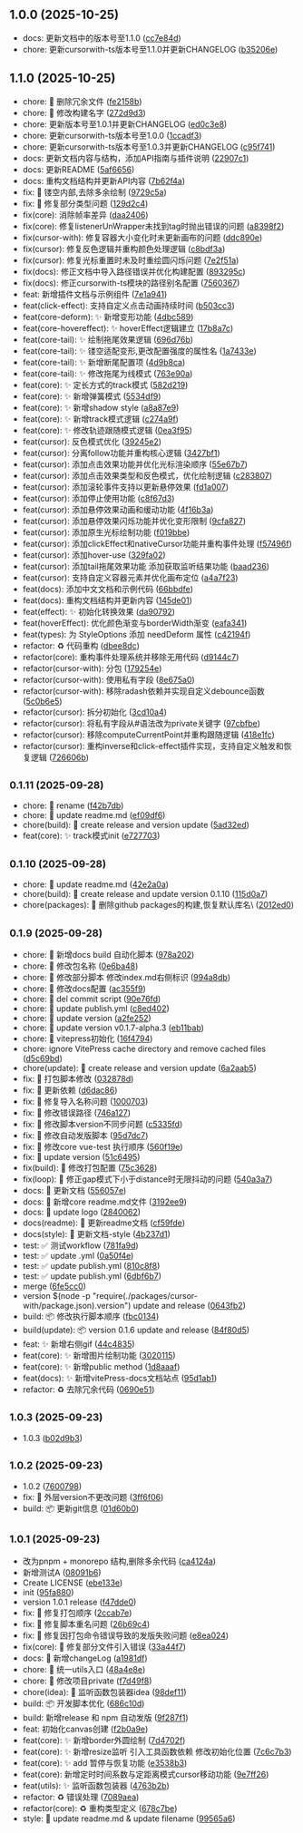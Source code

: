 ## 1.0.0 (2025-10-25)

* docs: 更新文档中的版本号至1.1.0 ([cc7e84d](https://github.com/LeonCry/cursor-with/commit/cc7e84d))
* chore: 更新cursorwith-ts版本号至1.1.0并更新CHANGELOG ([b35206e](https://github.com/LeonCry/cursor-with/commit/b35206e))



## 1.1.0 (2025-10-25)

* chore: :hammer: 删除冗余文件 ([fe2158b](https://github.com/LeonCry/cursor-with/commit/fe2158b))
* chore: :hammer: 修改构建名字 ([272d9d3](https://github.com/LeonCry/cursor-with/commit/272d9d3))
* chore: 更新版本号至1.0.1并更新CHANGELOG ([ed0c3e8](https://github.com/LeonCry/cursor-with/commit/ed0c3e8))
* chore: 更新cursorwith-ts版本号至1.0.0 ([1ccadf3](https://github.com/LeonCry/cursor-with/commit/1ccadf3))
* chore: 更新cursorwith-ts版本号至1.0.3并更新CHANGELOG ([c95f741](https://github.com/LeonCry/cursor-with/commit/c95f741))
* docs: 更新文档内容与结构，添加API指南与插件说明 ([22907c1](https://github.com/LeonCry/cursor-with/commit/22907c1))
* docs: 更新README ([5af6656](https://github.com/LeonCry/cursor-with/commit/5af6656))
* docs: 重构文档结构并更新API内容 ([7b62f4a](https://github.com/LeonCry/cursor-with/commit/7b62f4a))
* fix: :bug: 镂空内部,去除多余绘制 ([9729c5a](https://github.com/LeonCry/cursor-with/commit/9729c5a))
* fix: :bug: 修复部分类型问题 ([129d2c4](https://github.com/LeonCry/cursor-with/commit/129d2c4))
* fix(core): 消除帧率差异 ([daa2406](https://github.com/LeonCry/cursor-with/commit/daa2406))
* fix(core): 修复listenerUnWrapper未找到tag时抛出错误的问题 ([a8398f2](https://github.com/LeonCry/cursor-with/commit/a8398f2))
* fix(cursor-with): 修复容器大小变化时未更新画布的问题 ([ddc890e](https://github.com/LeonCry/cursor-with/commit/ddc890e))
* fix(cursor): 修复反色逻辑并重构颜色处理逻辑 ([c8bdf3a](https://github.com/LeonCry/cursor-with/commit/c8bdf3a))
* fix(cursor): 修复光标重置时未及时重绘圆闪烁问题 ([7e2f51a](https://github.com/LeonCry/cursor-with/commit/7e2f51a))
* fix(docs): 修正文档中导入路径错误并优化构建配置 ([893295c](https://github.com/LeonCry/cursor-with/commit/893295c))
* fix(docs): 修正cursorwith-ts模块的路径别名配置 ([7560367](https://github.com/LeonCry/cursor-with/commit/7560367))
* feat: 新增插件文档与示例组件 ([7e1a941](https://github.com/LeonCry/cursor-with/commit/7e1a941))
* feat(click-effect): 支持自定义点击动画持续时间 ([b503cc3](https://github.com/LeonCry/cursor-with/commit/b503cc3))
* feat(core-deform): :sparkles: 新增变形功能 ([4dbc589](https://github.com/LeonCry/cursor-with/commit/4dbc589))
* feat(core-hovereffect): :sparkles: hoverEffect逻辑建立 ([17b8a7c](https://github.com/LeonCry/cursor-with/commit/17b8a7c))
* feat(core-tail): :sparkles: 绘制拖尾效果逻辑 ([696d76b](https://github.com/LeonCry/cursor-with/commit/696d76b))
* feat(core-tail): :sparkles: 镂空适配变形,更改配置强度的属性名 ([1a7433e](https://github.com/LeonCry/cursor-with/commit/1a7433e))
* feat(core-tail): :sparkles: 新增断尾配置项 ([4d9b8ca](https://github.com/LeonCry/cursor-with/commit/4d9b8ca))
* feat(core-tail): :sparkles: 修改拖尾为线模式 ([763e90a](https://github.com/LeonCry/cursor-with/commit/763e90a))
* feat(core): :sparkles: 定长方式的track模式 ([582d219](https://github.com/LeonCry/cursor-with/commit/582d219))
* feat(core): :sparkles: 新增弹簧模式 ([5534df9](https://github.com/LeonCry/cursor-with/commit/5534df9))
* feat(core): :sparkles: 新增shadow style ([a8a87e9](https://github.com/LeonCry/cursor-with/commit/a8a87e9))
* feat(core): :sparkles: 新增track模式逻辑 ([c274a9f](https://github.com/LeonCry/cursor-with/commit/c274a9f))
* feat(core): :sparkles: 修改轨迹跟随模式逻辑 ([0ea3f95](https://github.com/LeonCry/cursor-with/commit/0ea3f95))
* feat(cursor): 反色模式优化 ([39245e2](https://github.com/LeonCry/cursor-with/commit/39245e2))
* feat(cursor): 分离follow功能并重构核心逻辑 ([3427bf1](https://github.com/LeonCry/cursor-with/commit/3427bf1))
* feat(cursor): 添加点击效果功能并优化光标渲染顺序 ([55e67b7](https://github.com/LeonCry/cursor-with/commit/55e67b7))
* feat(cursor): 添加点击效果类型和反色模式，优化绘制逻辑 ([c283807](https://github.com/LeonCry/cursor-with/commit/c283807))
* feat(cursor): 添加滚轮事件支持以更新悬停效果 ([fd1a007](https://github.com/LeonCry/cursor-with/commit/fd1a007))
* feat(cursor): 添加停止使用功能 ([c8f67d3](https://github.com/LeonCry/cursor-with/commit/c8f67d3))
* feat(cursor): 添加悬停效果动画和缓动功能 ([4f16b3a](https://github.com/LeonCry/cursor-with/commit/4f16b3a))
* feat(cursor): 添加悬停效果闪烁功能并优化变形限制 ([9cfa827](https://github.com/LeonCry/cursor-with/commit/9cfa827))
* feat(cursor): 添加原生光标绘制功能 ([f019bbe](https://github.com/LeonCry/cursor-with/commit/f019bbe))
* feat(cursor): 添加clickEffect和nativeCursor功能并重构事件处理 ([f57496f](https://github.com/LeonCry/cursor-with/commit/f57496f))
* feat(cursor): 添加hover-use ([329fa02](https://github.com/LeonCry/cursor-with/commit/329fa02))
* feat(cursor): 添加tail拖尾效果功能 添加获取监听结果功能 ([baad236](https://github.com/LeonCry/cursor-with/commit/baad236))
* feat(cursor): 支持自定义容器元素并优化画布定位 ([a4a7f23](https://github.com/LeonCry/cursor-with/commit/a4a7f23))
* feat(docs): 添加中文文档和示例代码 ([66bbdfe](https://github.com/LeonCry/cursor-with/commit/66bbdfe))
* feat(docs): 重构文档结构并更新内容 ([145de01](https://github.com/LeonCry/cursor-with/commit/145de01))
* feat(effect): :sparkles: 初始化转换效果 ([da90792](https://github.com/LeonCry/cursor-with/commit/da90792))
* feat(hoverEffect):  优化颜色渐变与borderWidth渐变 ([eafa341](https://github.com/LeonCry/cursor-with/commit/eafa341))
* feat(types): 为 StyleOptions 添加 needDeform 属性 ([c42194f](https://github.com/LeonCry/cursor-with/commit/c42194f))
* refactor: :recycle: 代码重构 ([dbee8dc](https://github.com/LeonCry/cursor-with/commit/dbee8dc))
* refactor(core): 重构事件处理系统并移除无用代码 ([d9144c7](https://github.com/LeonCry/cursor-with/commit/d9144c7))
* refactor(cursor-with): 分包 ([179254e](https://github.com/LeonCry/cursor-with/commit/179254e))
* refactor(cursor-with): 使用私有字段 ([8e675a0](https://github.com/LeonCry/cursor-with/commit/8e675a0))
* refactor(cursor-with): 移除radash依赖并实现自定义debounce函数 ([5c0b6e5](https://github.com/LeonCry/cursor-with/commit/5c0b6e5))
* refactor(cursor): 拆分初始化 ([3cd10a4](https://github.com/LeonCry/cursor-with/commit/3cd10a4))
* refactor(cursor): 将私有字段从#语法改为private关键字 ([97cbfbe](https://github.com/LeonCry/cursor-with/commit/97cbfbe))
* refactor(cursor): 移除computeCurrentPoint并重构跟随逻辑 ([418e1fc](https://github.com/LeonCry/cursor-with/commit/418e1fc))
* refactor(cursor): 重构inverse和click-effect插件实现，支持自定义触发和恢复逻辑 ([726606b](https://github.com/LeonCry/cursor-with/commit/726606b))



## <small>0.1.11 (2025-09-28)</small>

* chore: :hammer: rename ([f42b7db](https://github.com/LeonCry/cursor-with/commit/f42b7db))
* chore: :hammer: update readme.md ([ef09df6](https://github.com/LeonCry/cursor-with/commit/ef09df6))
* chore(build): :hammer: create release and version update ([5ad32ed](https://github.com/LeonCry/cursor-with/commit/5ad32ed))
* feat(core): :sparkles: track模式init ([e727703](https://github.com/LeonCry/cursor-with/commit/e727703))



## <small>0.1.10 (2025-09-28)</small>

* chore: :hammer: update readme.md ([42e2a0a](https://github.com/LeonCry/cursor-with/commit/42e2a0a))
* chore(build): :hammer: create release and update version 0.1.10 ([115d0a7](https://github.com/LeonCry/cursor-with/commit/115d0a7))
* chore(packages): :hammer: 删除github packages的构建,恢复默认库名\ ([2012ed0](https://github.com/LeonCry/cursor-with/commit/2012ed0))



## <small>0.1.9 (2025-09-28)</small>

* chore: :hammer: 新增docs build 自动化脚本 ([978a202](https://github.com/LeonCry/cursor-with/commit/978a202))
* chore: :hammer: 修改包名称 ([0e6ba48](https://github.com/LeonCry/cursor-with/commit/0e6ba48))
* chore: :hammer: 修改部分脚本 修改index.md右侧标识 ([994a8db](https://github.com/LeonCry/cursor-with/commit/994a8db))
* chore: :hammer: 修改docs配置 ([ac355f9](https://github.com/LeonCry/cursor-with/commit/ac355f9))
* chore: :hammer: del commit script ([90e76fd](https://github.com/LeonCry/cursor-with/commit/90e76fd))
* chore: :hammer: update publish.yml ([c8ed402](https://github.com/LeonCry/cursor-with/commit/c8ed402))
* chore: :hammer: update version ([a2fe252](https://github.com/LeonCry/cursor-with/commit/a2fe252))
* chore: :hammer: update version v0.1.7-alpha.3 ([eb11bab](https://github.com/LeonCry/cursor-with/commit/eb11bab))
* chore: :hammer: vitepress初始化 ([16f4794](https://github.com/LeonCry/cursor-with/commit/16f4794))
* chore: ignore VitePress cache directory and remove cached files ([d5c69bd](https://github.com/LeonCry/cursor-with/commit/d5c69bd))
* chore(update): :hammer: create release and version update ([6a2aab5](https://github.com/LeonCry/cursor-with/commit/6a2aab5))
* fix: :bug: 打包脚本修改 ([032878d](https://github.com/LeonCry/cursor-with/commit/032878d))
* fix: :bug: 更新依赖 ([d6dac86](https://github.com/LeonCry/cursor-with/commit/d6dac86))
* fix: :bug: 修复导入名称问题 ([1000703](https://github.com/LeonCry/cursor-with/commit/1000703))
* fix: :bug: 修改错误路径 ([746a127](https://github.com/LeonCry/cursor-with/commit/746a127))
* fix: :bug: 修改脚本version不同步问题 ([c5335fd](https://github.com/LeonCry/cursor-with/commit/c5335fd))
* fix: :bug: 修改自动发版脚本 ([95d7dc7](https://github.com/LeonCry/cursor-with/commit/95d7dc7))
* fix: :bug: 修改core vue-test 执行顺序 ([560f19e](https://github.com/LeonCry/cursor-with/commit/560f19e))
* fix: :bug: update version ([51c6495](https://github.com/LeonCry/cursor-with/commit/51c6495))
* fix(build): :bug: 修改打包配置 ([75c3628](https://github.com/LeonCry/cursor-with/commit/75c3628))
* fix(loop): :bug: 修正gap模式下小于distance时无限抖动的问题 ([540a3a7](https://github.com/LeonCry/cursor-with/commit/540a3a7))
* docs: :memo: 更新文档 ([556057e](https://github.com/LeonCry/cursor-with/commit/556057e))
* docs: :memo: 新增core readme.md文件 ([3192ee9](https://github.com/LeonCry/cursor-with/commit/3192ee9))
* docs: :memo: update logo ([2840062](https://github.com/LeonCry/cursor-with/commit/2840062))
* docs(readme): :memo: 更新readme文档 ([cf59fde](https://github.com/LeonCry/cursor-with/commit/cf59fde))
* docs(style): :memo: 更新文档-style ([4b237d1](https://github.com/LeonCry/cursor-with/commit/4b237d1))
* test: :white_check_mark: 测试workflow ([781fa9d](https://github.com/LeonCry/cursor-with/commit/781fa9d))
* test: :white_check_mark: update .yml ([0a50f4e](https://github.com/LeonCry/cursor-with/commit/0a50f4e))
* test: :white_check_mark: update publish.yml ([810c8f8](https://github.com/LeonCry/cursor-with/commit/810c8f8))
* test: :white_check_mark: update publish.yml ([6dbf6b7](https://github.com/LeonCry/cursor-with/commit/6dbf6b7))
* merge ([6fe5cc0](https://github.com/LeonCry/cursor-with/commit/6fe5cc0))
* version $(node -p "require(./packages/cursor-with/package.json).version") update and release ([0643fb2](https://github.com/LeonCry/cursor-with/commit/0643fb2))
* build: :package: 修改执行脚本顺序 ([fbc0134](https://github.com/LeonCry/cursor-with/commit/fbc0134))
* build(update): :package: version 0.1.6 update and release ([84f80d5](https://github.com/LeonCry/cursor-with/commit/84f80d5))
* feat: :sparkles: 新增右侧gif ([44c4835](https://github.com/LeonCry/cursor-with/commit/44c4835))
* feat(core): :sparkles: 新增图片绘制功能 ([3020115](https://github.com/LeonCry/cursor-with/commit/3020115))
* feat(core): :sparkles: 新增public method ([1d8aaaf](https://github.com/LeonCry/cursor-with/commit/1d8aaaf))
* feat(docs): :sparkles: 新增vitePress-docs文档站点 ([95d1ab1](https://github.com/LeonCry/cursor-with/commit/95d1ab1))
* refactor: :recycle: 去除冗余代码 ([0690e51](https://github.com/LeonCry/cursor-with/commit/0690e51))



## <small>1.0.3 (2025-09-23)</small>

* 1.0.3 ([b02d9b3](https://github.com/LeonCry/cursor-with/commit/b02d9b3))



## <small>1.0.2 (2025-09-23)</small>

* 1.0.2 ([7600798](https://github.com/LeonCry/cursor-with/commit/7600798))
* fix: :bug: 外层version不更改问题 ([3ff6f06](https://github.com/LeonCry/cursor-with/commit/3ff6f06))
* build: :package: 更新git信息 ([01d60b0](https://github.com/LeonCry/cursor-with/commit/01d60b0))



## <small>1.0.1 (2025-09-23)</small>

* 改为pnpm + monorepo 结构,删除多余代码 ([ca4124a](https://github.com/LeonCry/cursor-with/commit/ca4124a))
* 新增测试A ([08091b6](https://github.com/LeonCry/cursor-with/commit/08091b6))
* Create LICENSE ([ebe133e](https://github.com/LeonCry/cursor-with/commit/ebe133e))
* init ([95fa880](https://github.com/LeonCry/cursor-with/commit/95fa880))
* version 1.0.1 release ([f47dde0](https://github.com/LeonCry/cursor-with/commit/f47dde0))
* fix: :bug: 修复打包顺序 ([2ccab7e](https://github.com/LeonCry/cursor-with/commit/2ccab7e))
* fix: :bug: 修复脚本重名问题 ([26b69c4](https://github.com/LeonCry/cursor-with/commit/26b69c4))
* fix: :bug: 修复因打包命令错误导致的发版失败问题 ([e8ea024](https://github.com/LeonCry/cursor-with/commit/e8ea024))
* fix(core): :bug: 修复部分文件引入错误 ([33a44f7](https://github.com/LeonCry/cursor-with/commit/33a44f7))
* docs: :memo: 新增changeLog ([a1981df](https://github.com/LeonCry/cursor-with/commit/a1981df))
* chore: :hammer: 统一utils入口 ([48a4e8e](https://github.com/LeonCry/cursor-with/commit/48a4e8e))
* chore: :hammer: 修改项目private ([f7d49f8](https://github.com/LeonCry/cursor-with/commit/f7d49f8))
* chore(idea): :hammer: 监听函数包装器idea ([98def11](https://github.com/LeonCry/cursor-with/commit/98def11))
* build: :package: 开发脚本优化 ([686c10d](https://github.com/LeonCry/cursor-with/commit/686c10d))
* build: 新增release 和 npm 自动发版 ([9f287f1](https://github.com/LeonCry/cursor-with/commit/9f287f1))
* feat: 初始化canvas创建 ([f2b0a9e](https://github.com/LeonCry/cursor-with/commit/f2b0a9e))
* feat(core): :sparkles: 新增border外圆绘制 ([7d4702f](https://github.com/LeonCry/cursor-with/commit/7d4702f))
* feat(core): :sparkles: 新增resize监听 引入工具函数依赖 修改初始化位置 ([7c6c7b3](https://github.com/LeonCry/cursor-with/commit/7c6c7b3))
* feat(core): :sparkles: add 暂停与恢复功能 ([e3538b3](https://github.com/LeonCry/cursor-with/commit/e3538b3))
* feat(core): 新增定时时间系数与定距离模式cursor移动功能 ([9e7ff26](https://github.com/LeonCry/cursor-with/commit/9e7ff26))
* feat(utils): :sparkles: 监听函数包装器 ([4763b2b](https://github.com/LeonCry/cursor-with/commit/4763b2b))
* refactor: :recycle: 错误处理 ([7089aea](https://github.com/LeonCry/cursor-with/commit/7089aea))
* refactor(core): :recycle: 重构类型定义 ([678c7be](https://github.com/LeonCry/cursor-with/commit/678c7be))
* style: :lipstick: update readme.md & update filename ([99565a6](https://github.com/LeonCry/cursor-with/commit/99565a6))



